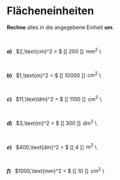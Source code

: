 <!--
version:  0.0.1

language: de

@style
input {
    text-align: center;
}

.flex-container {
    display: flex;
    flex-wrap: wrap;
    align-items: stretch;
    gap: 20px;
}

.flex-child {
    flex: 1;
    min-width: 350px;
    margin-right: 20px;
}

@media (max-width: 400px) {
    .flex-child {
        flex: 100%;
        margin-right: 0;
    }
}
@end

formula: \carry   \textcolor{red}{\scriptsize #1}
formula: \digit   \rlap{\carry{#1}}\phantom{#2}#2
formula: \permil  \text{‰}

import: https://raw.githubusercontent.com/LiaTemplates/Tikz-Jax/main/README.md

script: https://cdn.jsdelivr.net/gh/LiaTemplates/Tikz-Jax@main/dist/index.js


tags: Einheiten, Länge, Fläche, sehr leicht, sehr niedrig, Angeben

comment: Rechne die Flächeneinheit richtig um.

author: Martin Lommatzsch

-->




# Flächeneinheiten


**Rechne** alles in die angegebene Einheit **um**.

<br>


<section class="flex-container">

<div class="flex-child">

__$a)\;\;$__ $2\,\text{cm}^2 = $ [[  200  ]] $\,\text{mm}^2$ \

</div>
<br>
<div class="flex-child">

__$b)\;\;$__ $1\,\text{m}^2 = $ [[ 10000 ]] $\,\text{cm}^2$ \

</div>
<br>
<div class="flex-child">

__$c)\;\;$__ $11\,\text{dm}^2 = $ [[ 1100  ]] $\,\text{cm}^2$ \

</div>
<br>
<div class="flex-child">

__$d)\;\;$__ $3\,\text{m}^2 = $ [[  300  ]] $\,\text{dm}^2$ \

</div>
<br>
<div class="flex-child">

__$e)\;\;$__ $400\,\text{dm}^2 = $ [[   4   ]] $\,\text{m}^2$ \

</div>
<br>
<div class="flex-child">

__$f)\;\;$__ $1000\,\text{mm}^2 = $ [[   10  ]] $\,\text{cm}^2$ \

</div>


</section>

<br>
<br>
<br>
<br>
<br>
